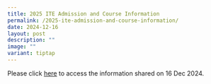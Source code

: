 ```yaml
---
title: 2025 ITE Admission and Course Information
permalink: /2025-ite-admission-and-course-information/
date: 2024-12-16
layout: post
description: ""
image: ""
variant: tiptap
---
```

<p>Please click <a href="/files/EL/2025_ITE_Admission_and_Course_Information.pdf" rel="noopener nofollow" target="_blank">here</a> to
access the information shared on 16 Dec 2024.</p>
